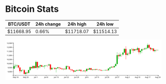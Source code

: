 # Bitcoin Stats

BTC/USDT|24h change|24h high|24h low|
|---|---|---|---|
|$11668.95|0.66%|$11718.07|$11514.13|

<img src="./chart.svg">
